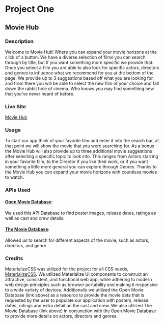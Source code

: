 # Project One
## Movie Hub

### Description
Welcome to Movie Hub! Where you can expand your movie horizons at the click of a button. We have a diverse selection of films you can search through by title, but if you want something more specific we provide that. Once you select a film you are able to also look for specific actors, directors and genres to influence what we recommend for you at the bottom of the page. We provide up to 3 suggestions based off what you are looking for, and from there you will be able to select the new film of your choice and fall down the rabbit hole of cinema. Who knows you may find something new that you've never heard of before. 

### Live Site
[Movie Hub](https://nckoller.github.io/SAFT/)
### Usage
To start our app think of your favorite film and enter it into the search bar, at that point we will show the movie that you were searching for. As a bonus the Movie Hub will also provide up to three additional movie suggestions after selecting a specific topic to look into. This ranges from Actors starring in your favorite film, to the Director if you like their work, or if you want something a little more general you can explore through Genres. Thanks to the Movie Hub you can expand your movie horizons with countless movies to watch. 
### APIs Used
 #### [Open Movie Database](http://www.omdbapi.com/): 
 We used this API Database to find poster images, release dates, ratings as well as cast and crew details.
 #### [The Movie Database](https://www.themoviedb.org/documentation/api):
 Allowed us to search for different aspects of the movie, such as actors, directors, and genre. 
 
 
### Credits
MaterializeCSS was utilized for the project for all CSS needs, [MaterializeCSS](https://materializecss.com/about.html). We utilized  Materialize UI components to construct an attractive, consistent, and functional web app, while adhering to modern web design principles such as browser portability and making it responsive to a wide variety of devices. Additionally we utilized the Open Movie Database (link above) as a resource to provide the movie data that is requested by the user to populate our application with posters, release dates, ratings and extra detail on the cast and crew. We also utilized The Movie Database (link above) in conjunction with the Open Movie Database to provide more details on actors, directors and genres.

